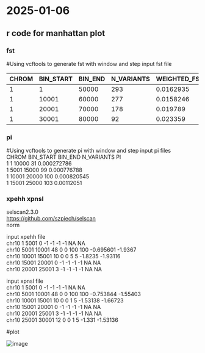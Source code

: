 # 2025-01-06
## r code for manhattan plot

### fst
#Using vcftools to generate fst with window and step
input fst file  

|CHROM	|BIN_START	|BIN_END	|N_VARIANTS	|WEIGHTED_FST	|MEAN_FST|
| --- | --- | --- | --- | --- | ---| 
|1	|1	|50000	|293	|0.0162935	|0.0135958|
|1	|10001	|60000	|277	|0.0158246	|0.0131814|
|1	|20001	|70000	|178	|0.019789	|0.0163616|
|1	|30001	|80000	|92	|0.023359	|0.016428|

### pi
#Using vcftools to generate pi with window and step
input pi files<br>
CHROM	BIN_START	BIN_END	N_VARIANTS	PI<br>
1	1	10000	31	0.000272786<br>
1	5001	15000	99	0.000776788<br>
1	10001	20000	100	0.000820545<br>
1	15001	25000	103	0.00112051


### xpehh xpnsl
selscan2.3.0<br>
https://github.com/szpiech/selscan<br>
norm

input xpehh file<br>
chr10	1	5001	0	-1	-1	-1	-1	NA	NA<br>
chr10	5001	10001	48	0	0	100	100	-0.695601	-1.9367<br>
chr10	10001	15001	10	0	0	5	5	-1.8235	-1.93116<br>
chr10	15001	20001	0	-1	-1	-1	-1	NA	NA<br>
chr10	20001	25001	3	-1	-1	-1	-1	NA	NA

input xpnsl file<br>
chr10	1	5001	0	-1	-1	-1	-1	NA	NA<br>
chr10	5001	10001	48	0	0	100	100	-0.753844	-1.55403<br>
chr10	10001	15001	10	0	0	1	5	-1.53138	-1.66723<br>
chr10	15001	20001	0	-1	-1	-1	-1	NA	NA<br>
chr10	20001	25001	3	-1	-1	-1	-1	NA	NA<br>
chr10	25001	30001	12	0	0	1	5	-1.331	-1.53136

#plot

![image](https://github.com/binzhengbin/YZWL/blob/main/evolution/R/manhattan/png/FST.png)

